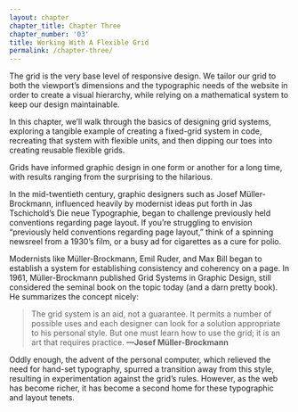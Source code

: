 ```yaml
---
layout: chapter
chapter_title: Chapter Three
chapter_number: '03'
title: Working With A Flexible Grid
permalink: /chapter-three/
---
```


The grid is the very base level of responsive design. We tailor our grid to both the viewport’s dimensions and the typographic needs of the website in order to create a visual hierarchy, while relying on a mathematical system to keep our design maintainable.

In this chapter, we’ll walk through the basics of designing grid systems, exploring a tangible example of creating a fixed-grid system in code, recreating that system with flexible units, and then dipping our toes into creating reusable flexible grids.

Grids have informed graphic design in one form or another for a long time, with results ranging from the surprising to the hilarious.

In the mid-twentieth century, graphic designers such as Josef Müller-Brockmann, influenced heavily by modernist ideas put forth in Jas Tschichold’s Die neue Typographie, began to challenge previously held conventions regarding page layout. If you’re struggling to envision “previously held conventions regarding page layout,” think of a spinning newsreel from a 1930’s film, or a busy ad for cigarettes as a cure for polio.

Modernists like Müller-Brockmann, Emil Ruder, and Max Bill began to establish a system for establishing consistency and coherency on a page. In 1961, Müller-Brockmann published Grid Systems in Graphic Design, still considered the seminal book on the topic today (and a darn pretty book).  He summarizes the concept nicely:

> The grid system is an aid, not a guarantee. It permits a number of possible uses and each designer can look for a solution appropriate to his personal style. But one must learn how to use the grid; it is an art that requires practice.
**—Josef Müller-Brockmann**

Oddly enough, the advent of the personal computer, which relieved the need for hand-set typography, spurred a transition away from this style, resulting in experimentation against the grid’s rules. However, as the web has become richer, it has become a second home for these typographic and layout tenets.
